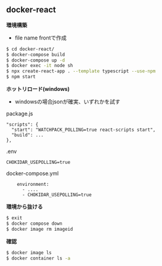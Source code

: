 ## docker-react


**環境構築**
- file name frontで作成
``` bash
$ cd docker-react/
$ docker-compose build
$ docker-compose up -d
$ docker exec -it node sh
$ npx create-react-app . --template typescript --use-npm
$ npm start
``` 
**ホットリロード(windows)**
- windowsの場合jsonが確実、いずれかを試す

package.js
```
"scripts": {
  "start": "WATCHPACK_POLLING=true react-scripts start",
  "build": ...
},
```
.env
```
CHOKIDAR_USEPOLLING=true
```
docker-compose.yml
```
    environment:
      - ....
      - CHOKIDAR_USEPOLLING=true
```
**環境から抜ける**
```bash
$ exit
$ docker compose down
$ docker image rm imageid
```
**確認**
```bash
$ docker image ls
$ docker container ls -a
```

